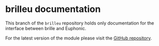 # brilleu documentation
This branch of the `brilleu` repository holds only documentation for the interface between brille and Euphonic.

For the latest version of the module please visit the [GitHub repository](https://github.com/brille/brilleu).
